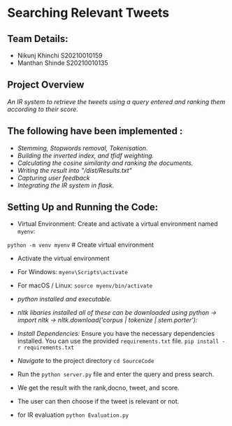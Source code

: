 # Searching Relevant Tweets 
## Team Details:

- Nikunj Khinchi S20210010159
- Manthan Shinde S20210010135

## Project Overview

*An IR system to retrieve the tweets using a query entered and ranking them according to their score.*

## The following have been implemented :
- *Stemming, Stopwords removal, Tokenisation.*
- *Building the inverted index, and tfidf weighting.*
- *Calculating the cosine similarity and ranking the documents.*
- *Writing the result into "/dist/Results.txt"*
- *Capturing user feedback*
- *Integrating the IR system in flask.*

## Setting Up and Running the Code:

- Virtual Environment:
Create and activate a virtual environment named `myenv`:

`python -m venv myenv`   # Create virtual environment
- Activate the virtual environment
- For Windows:
`myenv\Scripts\activate`
-  For macOS / Linux:
`source myenv/bin/activate`


 - *python installed and executable.*

 - *nltk libaries installed all of these can be downloaded using python -> import nltk -> nltk.download('corpus | tokenize | stem.porter'):*

 - *Install Dependencies:* Ensure you have the necessary dependencies installed. You can use the provided `requirements.txt` file. `pip install -r requirements.txt`

 - *Navigate* to the project directory `cd SourceCode`

 - Run the `python server.py` file and enter the query and press search.
 - We get the result with the rank,docno, tweet, and score.
 - The user can then choose if the tweet is relevant or not.
 - for IR evaluation `python Evaluation.py`
